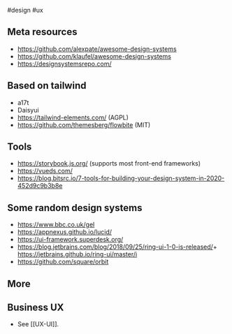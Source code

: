 #design #ux 

## Meta resources

- <https://github.com/alexpate/awesome-design-systems>
- <https://github.com/klaufel/awesome-design-systems>
- <https://designsystemsrepo.com/>


## Based on tailwind

- a17t
- Daisyui
- https://tailwind-elements.com/ (AGPL)
- https://github.com/themesberg/flowbite (MIT)


## Tools

- <https://storybook.js.org/> (supports most front-end frameworks)
- <https://vueds.com/>
- <https://blog.bitsrc.io/7-tools-for-building-your-design-system-in-2020-452d9c9b3b8e>

## Some random design systems

- https://www.bbc.co.uk/gel
- <https://appnexus.github.io/lucid/>
- <https://ui-framework.superdesk.org/>
- <https://blog.jetbrains.com/blog/2018/09/25/ring-ui-1-0-is-released/>+ <https://jetbrains.github.io/ring-ui/master/i>
- https://github.com/square/orbit

## More


## Business UX

- See [[UX-UI]].
